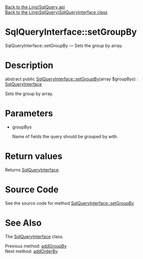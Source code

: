 [Back to the Ling/SqlQuery api](https://github.com/lingtalfi/SqlQuery/blob/master/doc/api/Ling/SqlQuery.md)<br>
[Back to the Ling\SqlQuery\SqlQueryInterface class](https://github.com/lingtalfi/SqlQuery/blob/master/doc/api/Ling/SqlQuery/SqlQueryInterface.md)


SqlQueryInterface::setGroupBy
================



SqlQueryInterface::setGroupBy — Sets the group by array.




Description
================


abstract public [SqlQueryInterface::setGroupBy](https://github.com/lingtalfi/SqlQuery/blob/master/doc/api/Ling/SqlQuery/SqlQueryInterface/setGroupBy.md)(array $groupBys) : [SqlQueryInterface](https://github.com/lingtalfi/SqlQuery/blob/master/doc/api/Ling/SqlQuery/SqlQueryInterface.md)




Sets the group by array.




Parameters
================


- groupBys

    Name of fields the query should be grouped by with.


Return values
================

Returns [SqlQueryInterface](https://github.com/lingtalfi/SqlQuery/blob/master/doc/api/Ling/SqlQuery/SqlQueryInterface.md).








Source Code
===========
See the source code for method [SqlQueryInterface::setGroupBy](https://github.com/lingtalfi/SqlQuery/blob/master/SqlQueryInterface.php#L168-L168)


See Also
================

The [SqlQueryInterface](https://github.com/lingtalfi/SqlQuery/blob/master/doc/api/Ling/SqlQuery/SqlQueryInterface.md) class.

Previous method: [addGroupBy](https://github.com/lingtalfi/SqlQuery/blob/master/doc/api/Ling/SqlQuery/SqlQueryInterface/addGroupBy.md)<br>Next method: [addOrderBy](https://github.com/lingtalfi/SqlQuery/blob/master/doc/api/Ling/SqlQuery/SqlQueryInterface/addOrderBy.md)<br>

